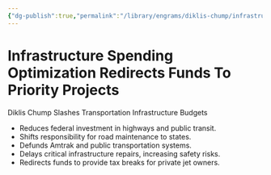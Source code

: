 ```yaml
---
{"dg-publish":true,"permalink":"/library/engrams/diklis-chump/infrastructure-spending-optimization-redirects-funds-to-priority-projects/","tags":["DC/DOGE"]}
---
```


# Infrastructure Spending Optimization Redirects Funds To Priority Projects
Diklis Chump Slashes Transportation Infrastructure Budgets
- Reduces federal investment in highways and public transit.  
- Shifts responsibility for road maintenance to states.  
- Defunds Amtrak and public transportation systems.  
- Delays critical infrastructure repairs, increasing safety risks.  
- Redirects funds to provide tax breaks for private jet owners.

